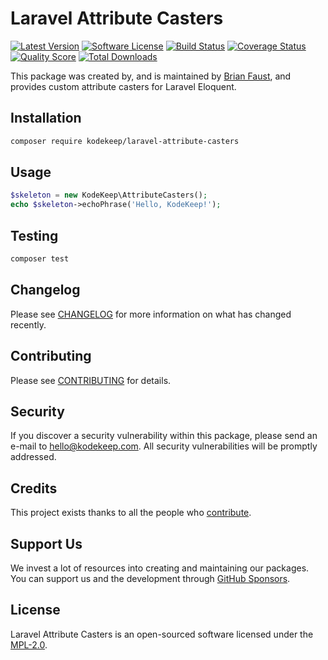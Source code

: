 # Laravel Attribute Casters

[![Latest Version](https://badgen.net/packagist/v/kodekeep/laravel-attribute-casters)](https://packagist.org/packages/kodekeep/laravel-attribute-casters)
[![Software License](https://badgen.net/packagist/license/kodekeep/laravel-attribute-casters)](https://packagist.org/packages/kodekeep/laravel-attribute-casters)
[![Build Status](https://img.shields.io/github/workflow/status/kodekeep/laravel-attribute-casters/run-tests?label=tests)](https://github.com/kodekeep/laravel-attribute-casters/actions?query=workflow%3Arun-tests+branch%3Amaster)
[![Coverage Status](https://badgen.net/codeclimate/coverage/kodekeep/laravel-attribute-casters)](https://codeclimate.com/github/kodekeep/laravel-attribute-casters)
[![Quality Score](https://badgen.net/codeclimate/maintainability/kodekeep/laravel-attribute-casters)](https://codeclimate.com/github/kodekeep/laravel-attribute-casters)
[![Total Downloads](https://badgen.net/packagist/dt/kodekeep/laravel-attribute-casters)](https://packagist.org/packages/kodekeep/laravel-attribute-casters)

This package was created by, and is maintained by [Brian Faust](https://github.com/faustbrian), and provides custom attribute casters for Laravel Eloquent.

## Installation

```bash
composer require kodekeep/laravel-attribute-casters
```

## Usage

``` php
$skeleton = new KodeKeep\AttributeCasters();
echo $skeleton->echoPhrase('Hello, KodeKeep!');
```

## Testing

``` bash
composer test
```

## Changelog

Please see [CHANGELOG](CHANGELOG.md) for more information on what has changed recently.

## Contributing

Please see [CONTRIBUTING](CONTRIBUTING.md) for details.

## Security

If you discover a security vulnerability within this package, please send an e-mail to hello@kodekeep.com. All security vulnerabilities will be promptly addressed.

## Credits

This project exists thanks to all the people who [contribute](../../contributors).

## Support Us

We invest a lot of resources into creating and maintaining our packages. You can support us and the development through [GitHub Sponsors](https://github.com/sponsors/faustbrian).

## License

Laravel Attribute Casters is an open-sourced software licensed under the [MPL-2.0](LICENSE.md).
